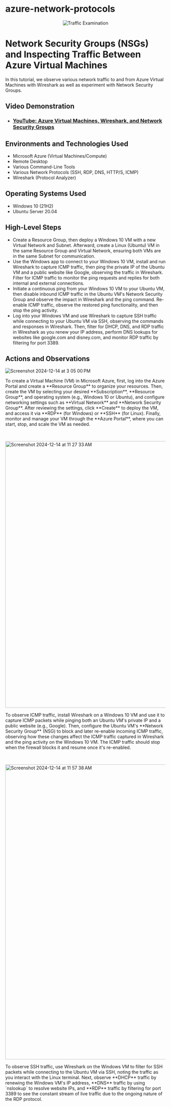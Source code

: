 # azure-network-protocols

<p align="center">
<img src="https://i.imgur.com/Ua7udoS.png" alt="Traffic Examination"/>
</p>

<h1>Network Security Groups (NSGs) and Inspecting Traffic Between Azure Virtual Machines</h1>
In this tutorial, we observe various network traffic to and from Azure Virtual Machines with Wireshark as well as experiment with Network Security Groups. <br />


<h2>Video Demonstration</h2>

- ### [YouTube: Azure Virtual Machines, Wireshark, and Network Security Groups](https://www.youtube.com)

<h2>Environments and Technologies Used</h2>

- Microsoft Azure (Virtual Machines/Compute)
- Remote Desktop
- Various Command-Line Tools
- Various Network Protocols (SSH, RDP, DNS, HTTP/S, ICMP)
- Wireshark (Protocol Analyzer)

<h2>Operating Systems Used </h2>

- Windows 10 (21H2)
- Ubuntu Server 20.04

<h2>High-Level Steps</h2>

- Create a Resource Group, then deploy a Windows 10 VM with a new Virtual Network and Subnet. Afterward, create a Linux (Ubuntu) VM in the same Resource Group and Virtual Network, ensuring both VMs are in the same Subnet for communication.
- Use the Windows app to connect to your Windows 10 VM, install and run Wireshark to capture ICMP traffic, then ping the private IP of the Ubuntu VM and a public website like Google, observing the traffic in Wireshark. Filter for ICMP traffic to monitor the ping requests and replies for both internal and external connections.
- Initiate a continuous ping from your Windows 10 VM to your Ubuntu VM, then disable inbound ICMP traffic in the Ubuntu VM's Network Security Group and observe the impact in Wireshark and the ping command. Re-enable ICMP traffic, observe the restored ping functionality, and then stop the ping activity.
- Log into your Windows VM and use Wireshark to capture SSH traffic while connecting to your Ubuntu VM via SSH, observing the commands and responses in Wireshark. Then, filter for DHCP, DNS, and RDP traffic in Wireshark as you renew your IP address, perform DNS lookups for websites like google.com and disney.com, and monitor RDP traffic by filtering for port 3389.

<h2>Actions and Observations</h2>

<p>
<img alt="Screenshot 2024-12-14 at 3 05 00 PM" src="https://github.com/user-attachments/assets/83ab89be-7a57-4fb9-a662-aba3a9f9974a" />


</p>
<p>
To create a Virtual Machine (VM) in Microsoft Azure, first, log into the Azure Portal and create a **Resource Group** to organize your resources. Then, create the VM by selecting your desired **Subscription**, **Resource Group**, and operating system (e.g., Windows 10 or Ubuntu), and configure networking settings such as **Virtual Network** and **Network Security Group**. After reviewing the settings, click **Create** to deploy the VM, and access it via **RDP** (for Windows) or **SSH** (for Linux). Finally, monitor and manage your VM through the **Azure Portal**, where you can start, stop, and scale the VM as needed.
</p>
<br />

<p>
<img <img width="836" alt="Screenshot 2024-12-14 at 11 27 33 AM" src="https://github.com/user-attachments/assets/21020b70-8ef1-42a9-954a-6b260e25923b" />

</p>
<p>
To observe ICMP traffic, install Wireshark on a Windows 10 VM and use it to capture ICMP packets while pinging both an Ubuntu VM's private IP and a public website (e.g., Google). Then, configure the Ubuntu VM's **Network Security Group** (NSG) to block and later re-enable incoming ICMP traffic, observing how these changes affect the ICMP traffic captured in Wireshark and the ping activity on the Windows 10 VM. The ICMP traffic should stop when the firewall blocks it and resume once it's re-enabled.
</p>
<br />

<p>
<img <img width="925" alt="Screenshot 2024-12-14 at 11 57 38 AM" src="https://github.com/user-attachments/assets/b72f80c1-6f9e-4d09-9982-04228337dc18" />

</p>
<p>
To observe SSH traffic, use Wireshark on the Windows VM to filter for SSH packets while connecting to the Ubuntu VM via SSH, noting the traffic as you interact with the Linux terminal. Next, observe **DHCP** traffic by renewing the Windows VM's IP address, **DNS** traffic by using `nslookup` to resolve website IPs, and **RDP** traffic by filtering for port 3389 to see the constant stream of live traffic due to the ongoing nature of the RDP protocol.
</p>
<br />
